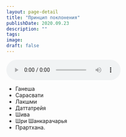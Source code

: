```yaml
---
layout: page-detail
title: "Принцип поклонения"
publishDate: 2020.09.23
description: ""
tags:
image:
draft: false
---
```


<audio title="2020.09.23 - Принцип поклонения.mp3" src="https://filer-api.advayta.org/v1.0/public/files/73613" controls=""></audio>

* Ганеша
* Сарасвати
* Лакшми
* Даттатрейя
* Шива
* Шри Шанкарачарья
* Прартхана.

  
